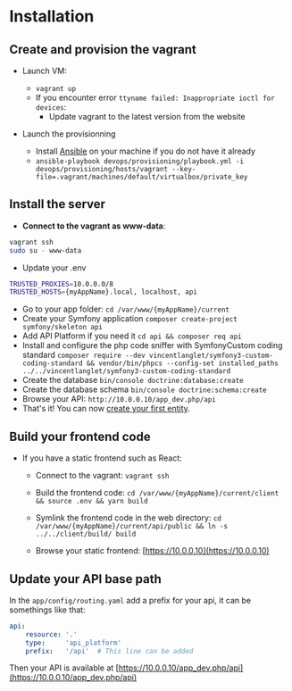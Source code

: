 # Installation

## Create and provision the vagrant

- Launch VM:

  - `vagrant up`
  - If you encounter error `ttyname failed: Inappropriate ioctl for devices`:
    - Update vagrant to the latest version from the website

- Launch the provisionning
  - Install [Ansible](http://docs.ansible.com/ansible/latest/intro_installation.html#installation) on your machine if you do not have it already
  - `ansible-playbook devops/provisioning/playbook.yml -i devops/provisioning/hosts/vagrant --key-file=.vagrant/machines/default/virtualbox/private_key`

## Install the server

- **Connect to the vagrant as www-data**:

```bash
vagrant ssh
sudo su - www-data
```

- Update your .env

```bash
TRUSTED_PROXIES=10.0.0.0/8
TRUSTED_HOSTS={myAppName}.local, localhost, api
  ```

- Go to your app folder: `cd /var/www/{myAppName}/current`
- Create your Symfony application `composer create-project symfony/skeleton api`
- Add API Platform if you need it `cd api && composer req api`
- Install and configure the php code sniffer with SymfonyCustom coding standard `composer require --dev vincentlanglet/symfony3-custom-coding-standard && vendor/bin/phpcs --config-set installed_paths ../../vincentlanglet/symfony3-custom-coding-standard`
- Create the database `bin/console doctrine:database:create`
- Create the database schema `bin/console doctrine:schema:create`
- Browse your API: `http://10.0.0.10/app_dev.php/api`
- That's it! You can now [create your first entity](https://api-platform.com/docs/distribution#bringing-your-own-model).

## Build your frontend code

- If you have a static frontend such as React:

  - Connect to the vagrant: `vagrant ssh`

  - Build the frontend code: `cd /var/www/{myAppName}/current/client && source .env && yarn build`

  - Symlink the frontend code in the web directory: `cd /var/www/{myAppName}/current/api/public && ln -s ../../client/build/ build`

  - Browse your static frontend: [https://10.0.0.10](https://10.0.0.10)

## Update your API base path

In the `app/config/routing.yaml` add a prefix for your api, it can be somethings like that:

```yaml
api:
    resource: '.'
    type:     'api_platform'
    prefix:   '/api'  # This line can be added
```

Then your API is available at [https://10.0.0.10/app_dev.php/api](https://10.0.0.10/app_dev.php/api)
